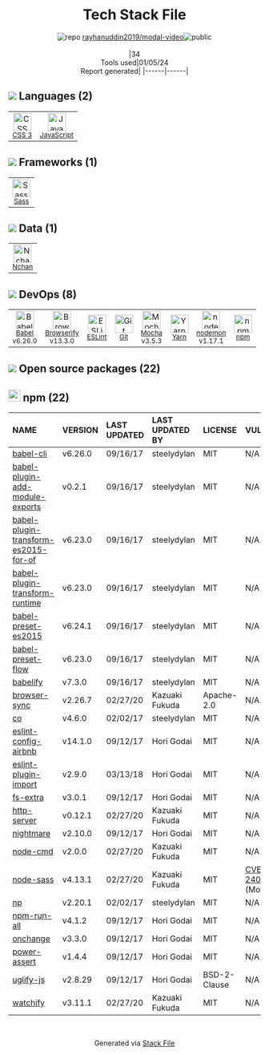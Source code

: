 <!--
&lt;--- Readme.md Snippet without images Start ---&gt;
## Tech Stack
rayhanuddin2019/modal-video is built on the following main stack:

- [Mocha](http://mochajs.org/) – Javascript Testing Framework
- [Browserify](http://browserify.org/) – Front End Package Manager
- [Sass](http://sass-lang.com/) – CSS Pre-processors / Extensions
- [JavaScript](https://developer.mozilla.org/en-US/docs/Web/JavaScript) – Languages
- [Babel](http://babeljs.io/) – JavaScript Compilers
- [ESLint](http://eslint.org/) – Code Review
- [nodemon](http://nodemon.io/) – node.js Application Monitoring
- [Yarn](https://yarnpkg.com/) – Front End Package Manager
- [Nchan](https://nchan.io/) – Realtime Backend / API

Full tech stack [here](/techstack.md)

&lt;--- Readme.md Snippet without images End ---&gt;

&lt;--- Readme.md Snippet with images Start ---&gt;
## Tech Stack
rayhanuddin2019/modal-video is built on the following main stack:

- <img width='25' height='25' src='https://img.stackshare.io/service/832/mocha.png' alt='Mocha'/> [Mocha](http://mochajs.org/) – Javascript Testing Framework
- <img width='25' height='25' src='https://img.stackshare.io/service/849/9esmqty2.png' alt='Browserify'/> [Browserify](http://browserify.org/) – Front End Package Manager
- <img width='25' height='25' src='https://img.stackshare.io/service/1171/jCR2zNJV.png' alt='Sass'/> [Sass](http://sass-lang.com/) – CSS Pre-processors / Extensions
- <img width='25' height='25' src='https://img.stackshare.io/service/1209/javascript.jpeg' alt='JavaScript'/> [JavaScript](https://developer.mozilla.org/en-US/docs/Web/JavaScript) – Languages
- <img width='25' height='25' src='https://img.stackshare.io/service/2739/-1wfGjNw.png' alt='Babel'/> [Babel](http://babeljs.io/) – JavaScript Compilers
- <img width='25' height='25' src='https://img.stackshare.io/service/3337/Q4L7Jncy.jpg' alt='ESLint'/> [ESLint](http://eslint.org/) – Code Review
- <img width='25' height='25' src='https://img.stackshare.io/service/5577/preview.png' alt='nodemon'/> [nodemon](http://nodemon.io/) – node.js Application Monitoring
- <img width='25' height='25' src='https://img.stackshare.io/service/5848/44mC-kJ3.jpg' alt='Yarn'/> [Yarn](https://yarnpkg.com/) – Front End Package Manager
- <img width='25' height='25' src='https://img.stackshare.io/service/10894/nchan_icon.png' alt='Nchan'/> [Nchan](https://nchan.io/) – Realtime Backend / API

Full tech stack [here](/techstack.md)

&lt;--- Readme.md Snippet with images End ---&gt;
-->
<div align="center">

# Tech Stack File
![](https://img.stackshare.io/repo.svg "repo") [rayhanuddin2019/modal-video](https://github.com/rayhanuddin2019/modal-video)![](https://img.stackshare.io/public_badge.svg "public")
<br/><br/>
|34<br/>Tools used|01/05/24 <br/>Report generated|
|------|------|
</div>

## <img src='https://img.stackshare.io/languages.svg'/> Languages (2)
<table><tr>
  <td align='center'>
  <img width='36' height='36' src='https://img.stackshare.io/service/6727/css.png' alt='CSS 3'>
  <br>
  <sub><a href="https://developer.mozilla.org/en-US/docs/Web/CSS/CSS3">CSS 3</a></sub>
  <br>
  <sub></sub>
</td>

<td align='center'>
  <img width='36' height='36' src='https://img.stackshare.io/service/1209/javascript.jpeg' alt='JavaScript'>
  <br>
  <sub><a href="https://developer.mozilla.org/en-US/docs/Web/JavaScript">JavaScript</a></sub>
  <br>
  <sub></sub>
</td>

</tr>
</table>

## <img src='https://img.stackshare.io/frameworks.svg'/> Frameworks (1)
<table><tr>
  <td align='center'>
  <img width='36' height='36' src='https://img.stackshare.io/service/1171/jCR2zNJV.png' alt='Sass'>
  <br>
  <sub><a href="http://sass-lang.com/">Sass</a></sub>
  <br>
  <sub></sub>
</td>

</tr>
</table>

## <img src='https://img.stackshare.io/databases.svg'/> Data (1)
<table><tr>
  <td align='center'>
  <img width='36' height='36' src='https://img.stackshare.io/service/10894/nchan_icon.png' alt='Nchan'>
  <br>
  <sub><a href="https://nchan.io/">Nchan</a></sub>
  <br>
  <sub></sub>
</td>

</tr>
</table>

## <img src='https://img.stackshare.io/devops.svg'/> DevOps (8)
<table><tr>
  <td align='center'>
  <img width='36' height='36' src='https://img.stackshare.io/service/2739/-1wfGjNw.png' alt='Babel'>
  <br>
  <sub><a href="http://babeljs.io/">Babel</a></sub>
  <br>
  <sub>v6.26.0</sub>
</td>

<td align='center'>
  <img width='36' height='36' src='https://img.stackshare.io/service/849/9esmqty2.png' alt='Browserify'>
  <br>
  <sub><a href="http://browserify.org/">Browserify</a></sub>
  <br>
  <sub>v13.3.0</sub>
</td>

<td align='center'>
  <img width='36' height='36' src='https://img.stackshare.io/service/3337/Q4L7Jncy.jpg' alt='ESLint'>
  <br>
  <sub><a href="http://eslint.org/">ESLint</a></sub>
  <br>
  <sub></sub>
</td>

<td align='center'>
  <img width='36' height='36' src='https://img.stackshare.io/service/1046/git.png' alt='Git'>
  <br>
  <sub><a href="http://git-scm.com/">Git</a></sub>
  <br>
  <sub></sub>
</td>

<td align='center'>
  <img width='36' height='36' src='https://img.stackshare.io/service/832/mocha.png' alt='Mocha'>
  <br>
  <sub><a href="http://mochajs.org/">Mocha</a></sub>
  <br>
  <sub>v3.5.3</sub>
</td>

<td align='center'>
  <img width='36' height='36' src='https://img.stackshare.io/service/5848/44mC-kJ3.jpg' alt='Yarn'>
  <br>
  <sub><a href="https://yarnpkg.com/">Yarn</a></sub>
  <br>
  <sub></sub>
</td>

<td align='center'>
  <img width='36' height='36' src='https://img.stackshare.io/service/5577/preview.png' alt='nodemon'>
  <br>
  <sub><a href="http://nodemon.io/">nodemon</a></sub>
  <br>
  <sub>v1.17.1</sub>
</td>

<td align='center'>
  <img width='36' height='36' src='https://img.stackshare.io/service/1120/lejvzrnlpb308aftn31u.png' alt='npm'>
  <br>
  <sub><a href="https://www.npmjs.com/">npm</a></sub>
  <br>
  <sub></sub>
</td>

</tr>
</table>


## <img src='https://img.stackshare.io/group.svg' /> Open source packages (22)</h2>

## <img width='24' height='24' src='https://img.stackshare.io/service/1120/lejvzrnlpb308aftn31u.png'/> npm (22)

|NAME|VERSION|LAST UPDATED|LAST UPDATED BY|LICENSE|VULNERABILITIES|
|:------|:------|:------|:------|:------|:------|
|[babel-cli](https://www.npmjs.com/babel-cli)|v6.26.0|09/16/17|steelydylan |MIT|N/A|
|[babel-plugin-add-module-exports](https://www.npmjs.com/babel-plugin-add-module-exports)|v0.2.1|09/16/17|steelydylan |MIT|N/A|
|[babel-plugin-transform-es2015-for-of](https://www.npmjs.com/babel-plugin-transform-es2015-for-of)|v6.23.0|09/16/17|steelydylan |MIT|N/A|
|[babel-plugin-transform-runtime](https://www.npmjs.com/babel-plugin-transform-runtime)|v6.23.0|09/16/17|steelydylan |MIT|N/A|
|[babel-preset-es2015](https://www.npmjs.com/babel-preset-es2015)|v6.24.1|09/16/17|steelydylan |MIT|N/A|
|[babel-preset-flow](https://www.npmjs.com/babel-preset-flow)|v6.23.0|09/16/17|steelydylan |MIT|N/A|
|[babelify](https://www.npmjs.com/babelify)|v7.3.0|09/16/17|steelydylan |MIT|N/A|
|[browser-sync](https://www.npmjs.com/browser-sync)|v2.26.7|02/27/20|Kazuaki Fukuda |Apache-2.0|N/A|
|[co](https://www.npmjs.com/co)|v4.6.0|02/02/17|steelydylan |MIT|N/A|
|[eslint-config-airbnb](https://www.npmjs.com/eslint-config-airbnb)|v14.1.0|09/12/17|Hori Godai |MIT|N/A|
|[eslint-plugin-import](https://www.npmjs.com/eslint-plugin-import)|v2.9.0|03/13/18|Hori Godai |MIT|N/A|
|[fs-extra](https://www.npmjs.com/fs-extra)|v3.0.1|09/12/17|Hori Godai |MIT|N/A|
|[http-server](https://www.npmjs.com/http-server)|v0.12.1|02/27/20|Kazuaki Fukuda |MIT|N/A|
|[nightmare](https://www.npmjs.com/nightmare)|v2.10.0|09/12/17|Hori Godai |MIT|N/A|
|[node-cmd](https://www.npmjs.com/node-cmd)|v2.0.0|02/27/20|Kazuaki Fukuda |MIT|N/A|
|[node-sass](https://www.npmjs.com/node-sass)|v4.13.1|02/27/20|Kazuaki Fukuda |MIT|[CVE-2020-24025](https://github.com/advisories/GHSA-r8f7-9pfq-mjmv) (Moderate)|
|[np](https://www.npmjs.com/np)|v2.20.1|02/02/17|steelydylan |MIT|N/A|
|[npm-run-all](https://www.npmjs.com/npm-run-all)|v4.1.2|09/12/17|Hori Godai |MIT|N/A|
|[onchange](https://www.npmjs.com/onchange)|v3.3.0|09/12/17|Hori Godai |MIT|N/A|
|[power-assert](https://www.npmjs.com/power-assert)|v1.4.4|09/12/17|Hori Godai |MIT|N/A|
|[uglify-js](https://www.npmjs.com/uglify-js)|v2.8.29|09/12/17|Hori Godai |BSD-2-Clause|N/A|
|[watchify](https://www.npmjs.com/watchify)|v3.11.1|02/27/20|Kazuaki Fukuda |MIT|N/A|

<br/>
<div align='center'>

Generated via [Stack File](https://github.com/marketplace/stack-file)

